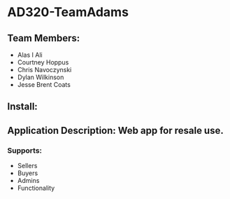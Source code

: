 # AD320-TeamAdams

## Team Members:
* Alas I Ali
* Courtney Hoppus
* Chris Navoczynski
* Dylan Wilkinson
* Jesse Brent Coats

## Install:

## Application Description: Web app for resale use.
### Supports:
* Sellers
* Buyers
* Admins
* Functionality
		
